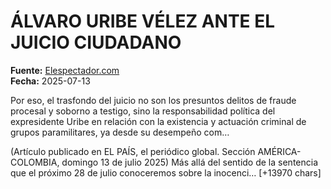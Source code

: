 # ÁLVARO URIBE VÉLEZ ANTE EL JUICIO CIUDADANO

**Fuente:** [Elespectador.com](https://blogs.elespectador.com/actualidad/calicanto/alvaro-uribe-velez-ante-el-juicio-ciudadano/)  
**Fecha:** 2025-07-13

Por eso, el trasfondo del juicio no son los presuntos delitos de fraude procesal y soborno a testigo, sino la responsabilidad política del expresidente Uribe en relación con la existencia y actuación criminal de grupos paramilitares, ya desde su desempeño com…

(Artículo publicado en EL PAÍS, el periódico global. Sección AMÉRICA-COLOMBIA, domingo 13 de julio 2025)
Más allá del sentido de la sentencia que el próximo 28 de julio conoceremos sobre la inocenci… [+13970 chars]
